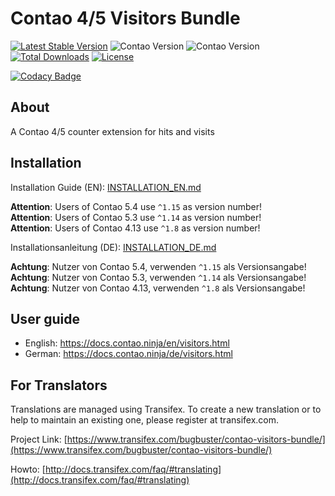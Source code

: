 # Contao 4/5 Visitors Bundle

[![Latest Stable Version](https://poser.pugx.org/bugbuster/contao-visitors-bundle/v/stable.svg)](https://packagist.org/packages/bugbuster/contao-visitors-bundle) 
![Contao Version](https://img.shields.io/badge/Contao-5.2+-orange) ![Contao Version](https://img.shields.io/badge/Contao-4.13-orange) 
[![Total Downloads](https://poser.pugx.org/bugbuster/contao-visitors-bundle/downloads.svg)](https://packagist.org/packages/bugbuster/contao-visitors-bundle) 
[![License](https://poser.pugx.org/bugbuster/contao-visitors-bundle/license.svg)](https://packagist.org/packages/bugbuster/contao-visitors-bundle)

[![Codacy Badge](https://api.codacy.com/project/badge/Grade/d55179131ab34d38a364685b57872af4)](https://www.codacy.com/app/BugBuster1701/contao-visitors-bundle?utm_source=github.com&amp;utm_medium=referral&amp;utm_content=BugBuster1701/contao-visitors-bundle&amp;utm_campaign=Badge_Grade)


## About

A Contao 4/5 counter extension for hits and visits

## Installation

Installation Guide (EN): [INSTALLATION_EN.md](INSTALLATION_EN.md)

__Attention__: Users of Contao 5.4 use `^1.15` as version number! <br>
__Attention__: Users of Contao 5.3 use `^1.14` as version number! <br>
__Attention__: Users of Contao 4.13 use `^1.8` as version number! 

Installationsanleitung (DE): [INSTALLATION_DE.md](INSTALLATION_DE.md)

__Achtung__: Nutzer von Contao 5.4, verwenden `^1.15` als Versionsangabe!<br>
__Achtung__: Nutzer von Contao 5.3, verwenden `^1.14` als Versionsangabe!<br>
__Achtung__: Nutzer von Contao 4.13, verwenden `^1.8` als Versionsangabe!


## User guide

* English: https://docs.contao.ninja/en/visitors.html
* German: https://docs.contao.ninja/de/visitors.html

## For Translators

Translations are managed using Transifex. To create a new translation or to help to maintain an existing one, please register at transifex.com.

Project Link: [https://www.transifex.com/bugbuster/contao-visitors-bundle/](https://www.transifex.com/bugbuster/contao-visitors-bundle/)

Howto: [http://docs.transifex.com/faq/#translating](http://docs.transifex.com/faq/#translating)


